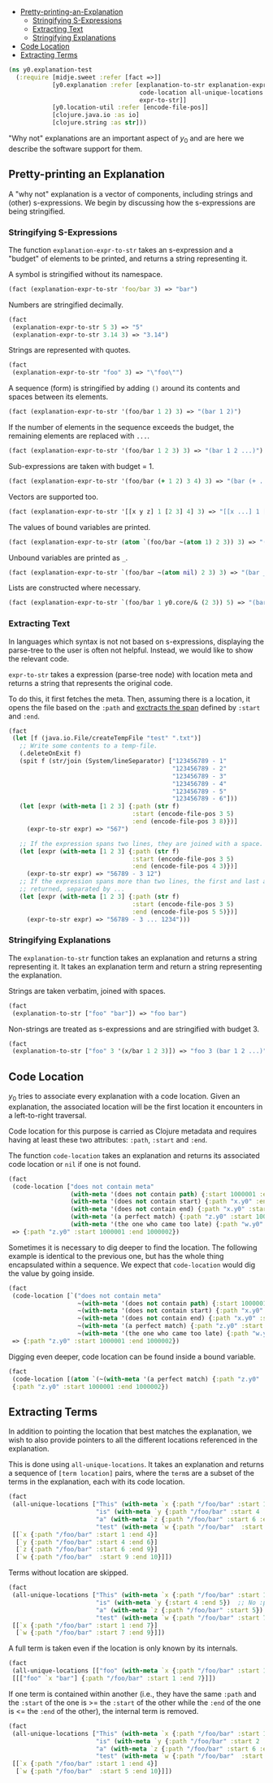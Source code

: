   * [Pretty-printing-an-Explanation](#pretty-printing-an-explanation)
    * [Stringifying S-Expressions](#stringifying-s-expressions)
    * [Extracting Text](#extracting-text)
    * [Stringifying Explanations](#stringifying-explanations)
  * [Code Location](#code-location)
  * [Extracting Terms](#extracting-terms)
```clojure
(ns y0.explanation-test
  (:require [midje.sweet :refer [fact =>]]
            [y0.explanation :refer [explanation-to-str explanation-expr-to-str
                                    code-location all-unique-locations
                                    expr-to-str]]
            [y0.location-util :refer [encode-file-pos]]
            [clojure.java.io :as io]
            [clojure.string :as str]))

```
"Why not" explanations are an important aspect of $y_0$ and are here we describe the
software support for them.

## Pretty-printing an Explanation

A "why not" explanation is a vector of components, including strings and (other)
s-expressions. We begin by discussing how the s-expressions are being stringified.

### Stringifying S-Expressions

The function `explanation-expr-to-str` takes an s-expression and a "budget" of elements
to be printed, and returns a string representing it.

A symbol is stringified without its namespace.
```clojure
(fact (explanation-expr-to-str 'foo/bar 3) => "bar")

```
Numbers are stringified decimally.
```clojure
(fact
 (explanation-expr-to-str 5 3) => "5"
 (explanation-expr-to-str 3.14 3) => "3.14")

```
Strings are represented with quotes.
```clojure
(fact
 (explanation-expr-to-str "foo" 3) => "\"foo\"")

```
A sequence (form) is stringified by adding `()` around its contents and spaces between
its elements.
```clojure
(fact (explanation-expr-to-str '(foo/bar 1 2) 3) => "(bar 1 2)")

```
If the number of elements in the sequence exceeds the budget, the remaining elements are
replaced with `...`.
```clojure
(fact (explanation-expr-to-str '(foo/bar 1 2 3) 3) => "(bar 1 2 ...)")

```
Sub-expressions are taken with budget = 1.
```clojure
(fact (explanation-expr-to-str '(foo/bar (+ 1 2) 3 4) 3) => "(bar (+ ...) 3 ...)")

```
Vectors are supported too.
```clojure
(fact (explanation-expr-to-str '[[x y z] 1 [2 3] 4] 3) => "[[x ...] 1 [2 ...] ...]")

```
The values of bound variables are printed.
```clojure
(fact (explanation-expr-to-str (atom `(foo/bar ~(atom 1) 2 3)) 3) => "(bar 1 2 ...)")

```
Unbound variables are printed as `_`.
```clojure
(fact (explanation-expr-to-str `(foo/bar ~(atom nil) 2 3) 3) => "(bar _ 2 ...)")

```
Lists are constructed where necessary.
```clojure
(fact (explanation-expr-to-str `(foo/bar 1 y0.core/& (2 3)) 5) => "(bar 1 2 3)")

```
### Extracting Text

In languages which syntax is not not based on s-expressions, displaying the
parse-tree to the user is often not helpful. Instead, we would like to show
the relevant code.

`expr-to-str` takes a expression (parse-tree node) with location meta and
returns a string that represents the original code.

To do this, it first fetches the meta. Then, assuming there is a location,
it opens the file based on the `:path` and
[exctracts the span](location_util.md#extracting-based-on-code-location)
defined by `:start` and `:end`.
```clojure
(fact
 (let [f (java.io.File/createTempFile "test" ".txt")]
   ;; Write some contents to a temp-file.
   (.deleteOnExit f)
   (spit f (str/join (System/lineSeparator) ["123456789 - 1"
                                             "123456789 - 2"
                                             "123456789 - 3"
                                             "123456789 - 4"
                                             "123456789 - 5"
                                             "123456789 - 6"]))
   (let [expr (with-meta [1 2 3] {:path (str f)
                                  :start (encode-file-pos 3 5)
                                  :end (encode-file-pos 3 8)})]
     (expr-to-str expr) => "567")

   ;; If the expression spans two lines, they are joined with a space.
   (let [expr (with-meta [1 2 3] {:path (str f)
                                  :start (encode-file-pos 3 5)
                                  :end (encode-file-pos 4 3)})]
     (expr-to-str expr) => "56789 - 3 12")
   ;; If the expression spans more than two lines, the first and last are
   ;; returned, separated by ...
   (let [expr (with-meta [1 2 3] {:path (str f)
                                  :start (encode-file-pos 3 5)
                                  :end (encode-file-pos 5 5)})]
     (expr-to-str expr) => "56789 - 3 ... 1234")))

```
### Stringifying Explanations

The `explanation-to-str` function takes an explanation and returns a string representing
it. It takes an explanation term and return a string representing the explanation.

Strings are taken verbatim, joined with spaces.
```clojure
(fact
 (explanation-to-str ["foo" "bar"]) => "foo bar")

```
Non-strings are treated as s-expressions and are stringified with budget 3.
```clojure
(fact
 (explanation-to-str ["foo" 3 '(x/bar 1 2 3)]) => "foo 3 (bar 1 2 ...)")

```
## Code Location

$y_0$ tries to associate every explanation with a code location. Given an explanation, the
associated location will be the first location it encounters in a left-to-right traversal.

Code location for this purpose is carried as Clojure metadata and requires having at least
these two attributes: `:path`, `:start` and `:end`.

The function `code-location` takes an explanation and returns its associated code location
or `nil` if one is not found.
```clojure
(fact
 (code-location ["does not contain meta" 
                 (with-meta '(does not contain path) {:start 1000001 :end 1000002})
                 (with-meta '(does not contain start) {:path "x.y0" :end 1000002})
                 (with-meta '(does not contain end) {:path "x.y0" :start 1000001})
                 (with-meta '(a perfect match) {:path "z.y0" :start 1000001 :end 1000002})
                 (with-meta '(the one who came too late) {:path "w.y0" :start 2000001 :end 2000002})])
 => {:path "z.y0" :start 1000001 :end 1000002})

```
Sometimes it is necessary to dig deeper to find the location. The following example is
identical to the previous one, but has the whole thing encapsulated within a sequence. We
expect that `code-location` would dig the value by going inside.
```clojure
(fact
 (code-location [`("does not contain meta"
                   ~(with-meta '(does not contain path) {:start 1000001 :end 1000002})
                   ~(with-meta '(does not contain start) {:path "x.y0" :end 1000002})
                   ~(with-meta '(does not contain end) {:path "x.y0" :start 1000001})
                   ~(with-meta '(a perfect match) {:path "z.y0" :start 1000001 :end 1000002})
                   ~(with-meta '(the one who came too late) {:path "w.y0" :start 2000001 :end 2000002}))])
 => {:path "z.y0" :start 1000001 :end 1000002})

```
Digging even deeper, code location can be found inside a bound variable.
```clojure
(fact
 (code-location [(atom `(~(with-meta '(a perfect match) {:path "z.y0" :start 1000001 :end 1000002})))]) =>
 {:path "z.y0" :start 1000001 :end 1000002})

```
## Extracting Terms

In addition to pointing the location that best matches the explanation, we
wish to also provide pointers to all the different locations referenced in
the explanation.

This is done using `all-unique-locations`. It takes an explanation and
returns a sequence of `[term location]` pairs, where the `term`s are a
subset of the terms in the explanation, each with its code location.
```clojure
(fact
 (all-unique-locations ["This" (with-meta `x {:path "/foo/bar" :start 1 :end 4})
                        "is" (with-meta `y {:path "/foo/bar" :start 4 :end 6})
                        "a" (with-meta `z {:path "/foo/bar" :start 6 :end 9})
                        "test" (with-meta `w {:path "/foo/bar"  :start 9 :end 10})]) =>
 [[`x {:path "/foo/bar" :start 1 :end 4}]
  [`y {:path "/foo/bar" :start 4 :end 6}]
  [`z {:path "/foo/bar" :start 6 :end 9}]
  [`w {:path "/foo/bar"  :start 9 :end 10}]])

```
Terms without location are skipped.
```clojure
(fact
 (all-unique-locations ["This" (with-meta `x {:path "/foo/bar" :start 1 :end 7})
                        "is" (with-meta `y {:start 4 :end 5})  ;; No :path
                        "a" (with-meta `z {:path "/foo/bar" :start 5})  ;; No :end
                        "test" (with-meta `w {:path "/foo/bar" :start 7 :end 9})]) =>
 [[`x {:path "/foo/bar" :start 1 :end 7}]
  [`w {:path "/foo/bar" :start 7 :end 9}]])

```
A full term is taken even if the location is only known by its internals.
```clojure
(fact
 (all-unique-locations [["foo" (with-meta `x {:path "/foo/bar" :start 1 :end 7}) "bar"]]) =>
 [[["foo" `x "bar"] {:path "/foo/bar" :start 1 :end 7}]])

```
If one term is contained within another (i.e., they have the same `:path`
and the `:start` of the one is >= the `:start` of the other while the `:end`
of the one is <= the `:end` of the other), the internal term is removed.
```clojure
(fact
 (all-unique-locations ["This" (with-meta `x {:path "/foo/bar" :start 1 :end 4})
                        "is" (with-meta `y {:path "/foo/bar" :start 2 :end 3})
                        "a" (with-meta `z {:path "/foo/bar" :start 6 :end 9})
                        "test" (with-meta `w {:path "/foo/bar"  :start 5 :end 10})]) =>
 [[`x {:path "/foo/bar" :start 1 :end 4}]
  [`w {:path "/foo/bar"  :start 5 :end 10}]])
```

